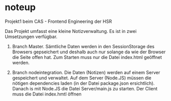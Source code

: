 # noteup
Projekt1 beim CAS - Frontend Engineering der HSR

Das Projekt umfasst eine kleine Notizverwaltung. Es ist in zwei Umsetzungen verfügbar.

1. Branch Master. Sämtliche Daten werden in den SessionStorage des Browsers gepseichert und deshalb auch nur solange da wie der Browser die Seite offen hat. Zum Starten muss nur die Datei index.html geöffnet werden.

2. Branch nodeintegration. Die Daten (Notizen) werden auf einem Server gespeichert und verwaltet. Auf dem Server (Node.JS) müssen die nötigen dependencies laden (in der Datei package.json ersichtlich). Danach is mit Node.JS die Datei Server/main.js zu starten. Der Client muss die Datei index.hmtl öffnen

